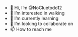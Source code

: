 - 👋 Hi, I’m @NoCluetodo12
- 👀 I’m interested in walking
- 🌱 I’m currently learning 
- 💞️ I’m looking to collaborate on 
- 📫 How to reach me 

<!---
NoCluetodo12/NoCluetodo12 is a ✨ special ✨ repository because its `README.md` (this file) appears on your GitHub profile.
You can click the Preview link to take a look at your changes.
--->
